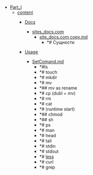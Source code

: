 - <a href = "E:\Node_projects\Node_Way\NBase\_Md\_Index\__Closer\_WEB_API\MDN\_I_level copy 10\Part_I\cat.Part_I\dir.Part_I.md">Part_I</a>
    - <a href = "E:\Node_projects\Node_Way\NBase\_Md\_Index\__Closer\_WEB_API\MDN\_I_level copy 10\Part_I\content\cat.content\dir.content.md">content</a>
        - <a href = "E:\Node_projects\Node_Way\NBase\_Md\_Index\__Closer\_WEB_API\MDN\_I_level copy 10\Part_I\content\Docs\cat.Docs\dir.Docs.md">Docs</a>
            - <a href = "E:\Node_projects\Node_Way\NBase\_Md\_Index\__Closer\_WEB_API\MDN\_I_level copy 10\Part_I\content\Docs\sites_docs.com\cat.sites_docs.com\dir.sites_docs.com.md">sites_docs.com</a>
                - <a href = "E:\Node_projects\Node_Way\NBase\_Md\_Index\__Closer\_WEB_API\MDN\_I_level copy 10\Part_I\content\Docs\sites_docs.com\site_docs.com copy.md">site_docs.com copy.md</a>
                    - *# Сущности
            
        
        - <a href = "E:\Node_projects\Node_Way\NBase\_Md\_Index\__Closer\_WEB_API\MDN\_I_level copy 10\Part_I\content\Usage\cat.Usage\dir.Usage.md">Usage</a>
            - <a href = "E:\Node_projects\Node_Way\NBase\_Md\_Index\__Closer\_WEB_API\MDN\_I_level copy 10\Part_I\content\Usage\SetComand.md">SetComand.md</a>
                - *#ls
                - *# touch
                - *# mkdir
                - *# mv
                - *## mv as rename
                - *# cp (dubl + mv)
                - *# rm 
                - *# cat
                - *# (runtime start)
                - *## chmod 
                - *## sh
                - *# ps
                - *# man 
                - *# head
                - *# tail 
                - *# stdin
                - *# stdout
                - *# [less](less/___setcomand.md)
                - *# curl
                - *# grep
        
    
